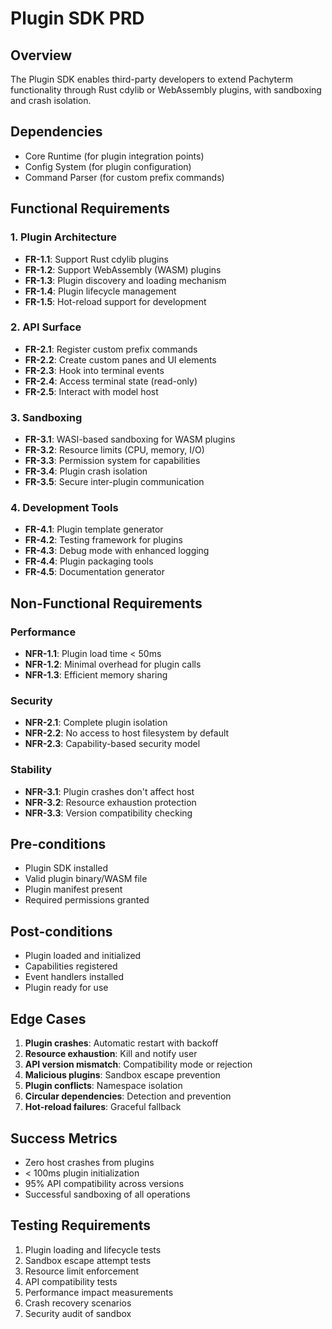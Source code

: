 # Plugin SDK PRD

## Overview
The Plugin SDK enables third-party developers to extend Pachyterm functionality through Rust cdylib or WebAssembly plugins, with sandboxing and crash isolation.

## Dependencies
- Core Runtime (for plugin integration points)
- Config System (for plugin configuration)
- Command Parser (for custom prefix commands)

## Functional Requirements

### 1. Plugin Architecture
- **FR-1.1**: Support Rust cdylib plugins
- **FR-1.2**: Support WebAssembly (WASM) plugins
- **FR-1.3**: Plugin discovery and loading mechanism
- **FR-1.4**: Plugin lifecycle management
- **FR-1.5**: Hot-reload support for development

### 2. API Surface
- **FR-2.1**: Register custom prefix commands
- **FR-2.2**: Create custom panes and UI elements
- **FR-2.3**: Hook into terminal events
- **FR-2.4**: Access terminal state (read-only)
- **FR-2.5**: Interact with model host

### 3. Sandboxing
- **FR-3.1**: WASI-based sandboxing for WASM plugins
- **FR-3.2**: Resource limits (CPU, memory, I/O)
- **FR-3.3**: Permission system for capabilities
- **FR-3.4**: Plugin crash isolation
- **FR-3.5**: Secure inter-plugin communication

### 4. Development Tools
- **FR-4.1**: Plugin template generator
- **FR-4.2**: Testing framework for plugins
- **FR-4.3**: Debug mode with enhanced logging
- **FR-4.4**: Plugin packaging tools
- **FR-4.5**: Documentation generator

## Non-Functional Requirements

### Performance
- **NFR-1.1**: Plugin load time < 50ms
- **NFR-1.2**: Minimal overhead for plugin calls
- **NFR-1.3**: Efficient memory sharing

### Security
- **NFR-2.1**: Complete plugin isolation
- **NFR-2.2**: No access to host filesystem by default
- **NFR-2.3**: Capability-based security model

### Stability
- **NFR-3.1**: Plugin crashes don't affect host
- **NFR-3.2**: Resource exhaustion protection
- **NFR-3.3**: Version compatibility checking

## Pre-conditions
- Plugin SDK installed
- Valid plugin binary/WASM file
- Plugin manifest present
- Required permissions granted

## Post-conditions
- Plugin loaded and initialized
- Capabilities registered
- Event handlers installed
- Plugin ready for use

## Edge Cases
1. **Plugin crashes**: Automatic restart with backoff
2. **Resource exhaustion**: Kill and notify user
3. **API version mismatch**: Compatibility mode or rejection
4. **Malicious plugins**: Sandbox escape prevention
5. **Plugin conflicts**: Namespace isolation
6. **Circular dependencies**: Detection and prevention
7. **Hot-reload failures**: Graceful fallback

## Success Metrics
- Zero host crashes from plugins
- < 100ms plugin initialization
- 95% API compatibility across versions
- Successful sandboxing of all operations

## Testing Requirements
1. Plugin loading and lifecycle tests
2. Sandbox escape attempt tests
3. Resource limit enforcement
4. API compatibility tests
5. Performance impact measurements
6. Crash recovery scenarios
7. Security audit of sandbox